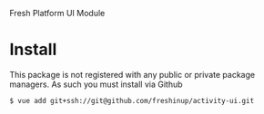 Fresh Platform UI Module

# Install
This package is not registered with any public or private package managers. As such you must install via Github

```bash
$ vue add git+ssh://git@github.com/freshinup/activity-ui.git
```
